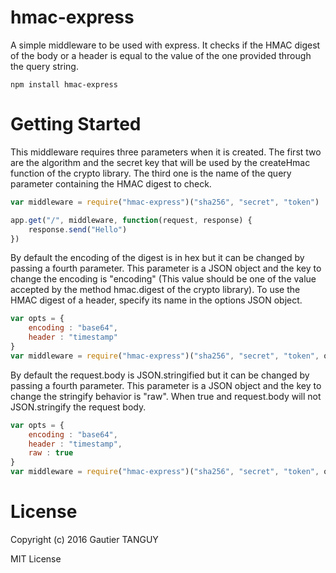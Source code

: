 # hmac-express

A simple middleware to be used with express. It checks if the HMAC digest of the body or a header is equal to the value of the one provided through the query string.

	npm install hmac-express

# Getting Started

This middleware requires three parameters when it is created. The first two are the algorithm and the secret key that will be used by the createHmac function of the crypto library. The third one is the name of the query parameter containing the HMAC digest to check.

``` javascript
var middleware = require("hmac-express")("sha256", "secret", "token")

app.get("/", middleware, function(request, response) {
	response.send("Hello")
})

```

By default the encoding of the digest is in hex but it can be changed by passing a fourth parameter. This parameter is a JSON object and the key to change the encoding is "encoding" (This value should be one of the value accepted by the method hmac.digest of the crypto library). To use the HMAC digest of a header, specify its name in the options JSON object.

``` javascript
var opts = {
	encoding : "base64",
	header : "timestamp"
}
var middleware = require("hmac-express")("sha256", "secret", "token", opts)

```

By default the request.body is JSON.stringified but it can be changed by passing a fourth parameter.  This parameter is
a JSON object and the key to change the stringify behavior is "raw".  When true and request.body will not JSON.stringify
the request body.

``` javascript
var opts = {
	encoding : "base64",
	header : "timestamp",
	raw : true
}
var middleware = require("hmac-express")("sha256", "secret", "token", opts)

```

# License
Copyright (c) 2016 Gautier TANGUY

MIT License
